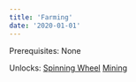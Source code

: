 ```yaml
---
title: 'Farming'
date: '2020-01-01'
---
```


Prerequisites: None

Unlocks: [Spinning Wheel](https://wikitechtree.com/posts/spinningwheel) [Mining](https://wikitechtree.com/posts/mining)